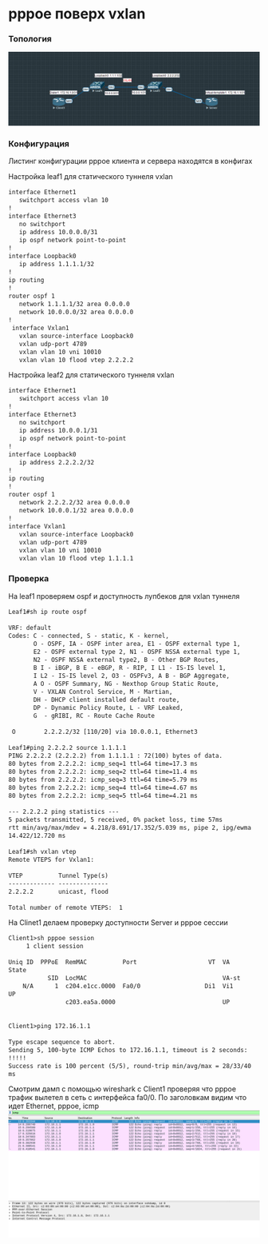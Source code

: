 # pppoe поверх vxlan

### Топология
![Текущая топология](topology.png "Текущая топология")

### Конфигурация 
Листинг конфигурации pppoe клиента и сервера находятся в конфигах  

Настройка leaf1 для статического туннеля vxlan
```
interface Ethernet1
   switchport access vlan 10
!
interface Ethernet3
   no switchport
   ip address 10.0.0.0/31
   ip ospf network point-to-point
!
interface Loopback0
   ip address 1.1.1.1/32
!
ip routing
!
router ospf 1
   network 1.1.1.1/32 area 0.0.0.0
   network 10.0.0.0/32 area 0.0.0.0
! 
 interface Vxlan1
   vxlan source-interface Loopback0
   vxlan udp-port 4789
   vxlan vlan 10 vni 10010
   vxlan vlan 10 flood vtep 2.2.2.2
 ```

Настройка leaf2 для статического туннеля vxlan
```
interface Ethernet1
   switchport access vlan 10
!
interface Ethernet3
   no switchport
   ip address 10.0.0.1/31
   ip ospf network point-to-point
!
interface Loopback0
   ip address 2.2.2.2/32
!
ip routing
!
router ospf 1
   network 2.2.2.2/32 area 0.0.0.0
   network 10.0.0.1/32 area 0.0.0.0
!
interface Vxlan1
   vxlan source-interface Loopback0
   vxlan udp-port 4789
   vxlan vlan 10 vni 10010
   vxlan vlan 10 flood vtep 1.1.1.1
```

### Проверка
На leaf1 проверяем ospf и доступность лупбеков для vxlan туннеля
```
Leaf1#sh ip route ospf

VRF: default
Codes: C - connected, S - static, K - kernel,
       O - OSPF, IA - OSPF inter area, E1 - OSPF external type 1,
       E2 - OSPF external type 2, N1 - OSPF NSSA external type 1,
       N2 - OSPF NSSA external type2, B - Other BGP Routes,
       B I - iBGP, B E - eBGP, R - RIP, I L1 - IS-IS level 1,
       I L2 - IS-IS level 2, O3 - OSPFv3, A B - BGP Aggregate,
       A O - OSPF Summary, NG - Nexthop Group Static Route,
       V - VXLAN Control Service, M - Martian,
       DH - DHCP client installed default route,
       DP - Dynamic Policy Route, L - VRF Leaked,
       G  - gRIBI, RC - Route Cache Route

 O        2.2.2.2/32 [110/20] via 10.0.0.1, Ethernet3

Leaf1#ping 2.2.2.2 source 1.1.1.1
PING 2.2.2.2 (2.2.2.2) from 1.1.1.1 : 72(100) bytes of data.
80 bytes from 2.2.2.2: icmp_seq=1 ttl=64 time=17.3 ms
80 bytes from 2.2.2.2: icmp_seq=2 ttl=64 time=11.4 ms
80 bytes from 2.2.2.2: icmp_seq=3 ttl=64 time=5.79 ms
80 bytes from 2.2.2.2: icmp_seq=4 ttl=64 time=4.67 ms
80 bytes from 2.2.2.2: icmp_seq=5 ttl=64 time=4.21 ms

--- 2.2.2.2 ping statistics ---
5 packets transmitted, 5 received, 0% packet loss, time 57ms
rtt min/avg/max/mdev = 4.218/8.691/17.352/5.039 ms, pipe 2, ipg/ewma 14.422/12.720 ms

Leaf1#sh vxlan vtep
Remote VTEPS for Vxlan1:

VTEP          Tunnel Type(s)
------------- --------------
2.2.2.2       unicast, flood

Total number of remote VTEPS:  1

```
На Clinet1 делаем проверку доступности Server и pppoe сессии
```
Client1>sh pppoe session
     1 client session

Uniq ID  PPPoE  RemMAC          Port                    VT  VA         State
           SID  LocMAC                                      VA-st
    N/A      1  c204.e1cc.0000  Fa0/0                  Di1  Vi1        UP
                c203.ea5a.0000                              UP


Client1>ping 172.16.1.1

Type escape sequence to abort.
Sending 5, 100-byte ICMP Echos to 172.16.1.1, timeout is 2 seconds:
!!!!!
Success rate is 100 percent (5/5), round-trip min/avg/max = 28/33/40 ms
```

Смотрим дамп с помощью wireshark с Client1 проверяя что pppoe трафик вылетел в сеть с интерфейса fa0/0. По заголовкам видим что идет Ethernet, pppoe, icmp
![pppoe_client](Client1_fa0_0.png "ppppoe_client")
